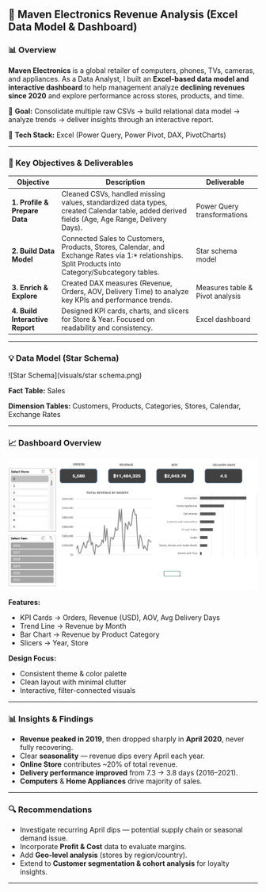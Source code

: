 ## 🧾 Maven Electronics Revenue Analysis (Excel Data Model & Dashboard)

### 📊 Overview

**Maven Electronics** is a global retailer of computers, phones, TVs, cameras, and appliances.
As a Data Analyst, I built an **Excel-based data model and interactive dashboard** to help management analyze **declining revenues since 2020** and explore performance across stores, products, and time.

🔹 **Goal:** Consolidate multiple raw CSVs → build relational data model → analyze trends → deliver insights through an interactive report.

🔹 **Tech Stack:** Excel (Power Query, Power Pivot, DAX, PivotCharts)


---

### 🚀 Key Objectives & Deliverables

| Objective                       | Description                                                                                                                                          | Deliverable                     |
| ------------------------------- | ---------------------------------------------------------------------------------------------------------------------------------------------------- | ------------------------------- |
| **1. Profile & Prepare Data**   | Cleaned CSVs, handled missing values, standardized data types, created Calendar table, added derived fields (Age, Age Range, Delivery Days).         | Power Query transformations     |
| **2. Build Data Model**         | Connected Sales to Customers, Products, Stores, Calendar, and Exchange Rates via 1:* relationships. Split Products into Category/Subcategory tables. | Star schema model               |
| **3. Enrich & Explore**         | Created DAX measures (Revenue, Orders, AOV, Delivery Time) to analyze key KPIs and performance trends.                                               | Measures table & Pivot analysis |
| **4. Build Interactive Report** | Designed KPI cards, charts, and slicers for Store & Year. Focused on readability and consistency.                                                    | Excel dashboard                 |

---

### 💡 Data Model (Star Schema)

![Star Schema](visuals/star schema.png)

**Fact Table:** Sales

**Dimension Tables:** Customers, Products, Categories, Stores, Calendar, Exchange Rates


---

### 📈 Dashboard Overview

![Dashboard View](visuals/dashboard_view.png)

**Features:**

* KPI Cards → Orders, Revenue (USD), AOV, Avg Delivery Days
* Trend Line → Revenue by Month
* Bar Chart → Revenue by Product Category
* Slicers → Year, Store

**Design Focus:**

* Consistent theme & color palette
* Clean layout with minimal clutter
* Interactive, filter-connected visuals

---

### 📊 Insights & Findings

* **Revenue peaked in 2019**, then dropped sharply in **April 2020**, never fully recovering.
* Clear **seasonality** — revenue dips every April each year.
* **Online Store** contributes ~20% of total revenue.
* **Delivery performance improved** from 7.3 → 3.8 days (2016–2021).
* **Computers** & **Home Appliances** drive majority of sales.

---

### 🔍 Recommendations

* Investigate recurring April dips — potential supply chain or seasonal demand issue.
* Incorporate **Profit & Cost** data to evaluate margins.
* Add **Geo-level analysis** (stores by region/country).
* Extend to **Customer segmentation & cohort analysis** for loyalty insights.

---
